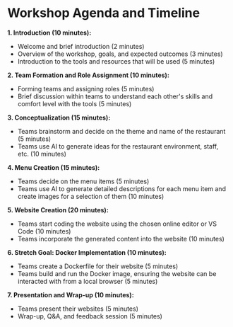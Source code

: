 # Workshop Agenda and Timeline

**1. Introduction (10 minutes):**

- Welcome and brief introduction (2 minutes)
- Overview of the workshop, goals, and expected outcomes (3 minutes)
- Introduction to the tools and resources that will be used (5 minutes)

**2. Team Formation and Role Assignment (10 minutes):**

- Forming teams and assigning roles (5 minutes)
- Brief discussion within teams to understand each other's skills and comfort level with the tools (5 minutes)

**3. Conceptualization (15 minutes):**

- Teams brainstorm and decide on the theme and name of the restaurant (5 minutes)
- Teams use AI to generate ideas for the restaurant environment, staff, etc. (10 minutes)

**4. Menu Creation (15 minutes):**

- Teams decide on the menu items (5 minutes)
- Teams use AI to generate detailed descriptions for each menu item and create images for a selection of them (10 minutes)

**5. Website Creation (20 minutes):**

- Teams start coding the website using the chosen online editor or VS Code (10 minutes)
- Teams incorporate the generated content into the website (10 minutes)

**6. Stretch Goal: Docker Implementation (10 minutes):**

- Teams create a Dockerfile for their website (5 minutes)
- Teams build and run the Docker image, ensuring the website can be interacted with from a local browser (5 minutes)

**7. Presentation and Wrap-up (10 minutes):**

- Teams present their websites (5 minutes)
- Wrap-up, Q&A, and feedback session (5 minutes)

